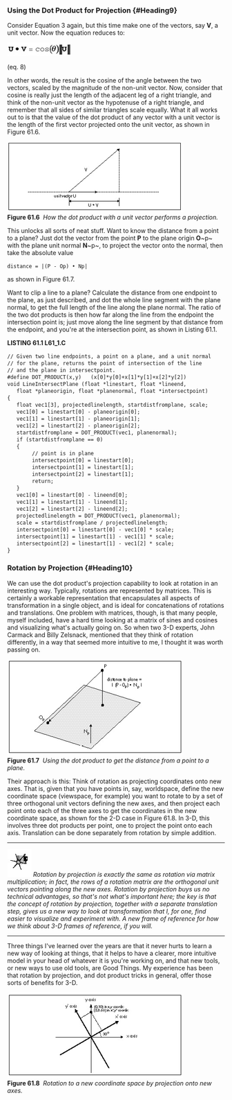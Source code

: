 ### Using the Dot Product for Projection {#Heading9}

Consider Equation 3 again, but this time make one of the vectors, say
**V**, a unit vector. Now the equation reduces to:

![](images/61-08d.jpg)

(eq. 8)

In other words, the result is the cosine of the angle between the two
vectors, scaled by the magnitude of the non-unit vector. Now, consider
that cosine is really just the length of the adjacent leg of a right
triangle, and think of the non-unit vector as the hypotenuse of a right
triangle, and remember that all sides of similar triangles scale
equally. What it all works out to is that the value of the dot product
of any vector with a unit vector is the length of the first vector
projected onto the unit vector, as shown in Figure 61.6.

![](images/61-06.jpg)\
 **Figure 61.6**  *How the dot product with a unit vector performs a
projection.*

This unlocks all sorts of neat stuff. Want to know the distance from a
point to a plane? Just dot the vector from the point **P** to the plane
origin **O**~p~ with the plane unit normal **N**~p~, to project the
vector onto the normal, then take the absolute value

    distance = |(P - Op) • Np|

as shown in Figure 61.7.

Want to clip a line to a plane? Calculate the distance from one endpoint
to the plane, as just described, and dot the whole line segment with the
plane normal, to get the full length of the line along the plane normal.
The ratio of the two dot products is then how far along the line from
the endpoint the intersection point is; just move along the line segment
by that distance from the endpoint, and you're at the intersection
point, as shown in Listing 61.1.

**LISTING 61.1 L61\_1.C**

    // Given two line endpoints, a point on a plane, and a unit normal
    // for the plane, returns the point of intersection of the line
    // and the plane in intersectpoint.
    #define DOT_PRODUCT(x,y)   (x[0]*y[0]+x[1]*y[1]+x[2]*y[2])
    void LineIntersectPlane (float *linestart, float *lineend,
       float *planeorigin, float *planenormal, float *intersectpoint)
    {
       float vec1[3], projectedlinelength, startdistfromplane, scale;
       vec1[0] = linestart[0] - planeorigin[0];
       vec1[1] = linestart[1] - planeorigin[1];
       vec1[2] = linestart[2] - planeorigin[2];
       startdistfromplane = DOT_PRODUCT(vec1, planenormal);
       if (startdistfromplane == 0)
       {
            // point is in plane
            intersectpoint[0] = linestart[0];
            intersectpoint[1] = linestart[1];
            intersectpoint[2] = linestart[1];
            return;
       }
       vec1[0] = linestart[0] - lineend[0];
       vec1[1] = linestart[1] - lineend[1];
       vec1[2] = linestart[2] - lineend[2];
       projectedlinelength = DOT_PRODUCT(vec1, planenormal);
       scale = startdistfromplane / projectedlinelength;
       intersectpoint[0] = linestart[0] - vec1[0] * scale;
       intersectpoint[1] = linestart[1] - vec1[1] * scale;
       intersectpoint[2] = linestart[1] - vec1[2] * scale;
    }

### Rotation by Projection {#Heading10}

We can use the dot product's projection capability to look at rotation
in an interesting way. Typically, rotations are represented by matrices.
This is certainly a workable representation that encapsulates all
aspects of transformation in a single object, and is ideal for
concatenations of rotations and translations. One problem with matrices,
though, is that many people, myself included, have a hard time looking
at a matrix of sines and cosines and visualizing what's actually going
on. So when two 3-D experts, John Carmack and Billy Zelsnack, mentioned
that they think of rotation differently, in a way that seemed more
intuitive to me, I thought it was worth passing on.

![](images/61-07.jpg)\
 **Figure 61.7**  *Using the dot product to get the distance from a
point to a plane.*

Their approach is this: Think of rotation as projecting coordinates onto
new axes. That is, given that you have points in, say, worldspace,
define the new coordinate space (viewspace, for example) you want to
rotate to by a set of three orthogonal unit vectors defining the new
axes, and then project each point onto each of the three axes to get the
coordinates in the new coordinate space, as shown for the 2-D case in
Figure 61.8. In 3-D, this involves three dot products per point, one to
project the point onto each axis. Translation can be done separately
from rotation by simple addition.

  ------------------- ------------------------------------------------------------------------------------------------------------------------------------------------------------------------------------------------------------------------------------------------------------------------------------------------------------------------------------------------------------------------------------------------------------------------------------------------------------------------------------------------------------------------------------------------------------------------------------------
  ![](images/i.jpg)   *Rotation by projection is exactly the same as rotation via matrix multiplication; in fact, the rows of a rotation matrix are the orthogonal unit vectors pointing along the new axes. Rotation by projection buys us no technical advantages, so that's not what's important here; the key is that the concept of rotation by projection, together with a separate translation step, gives us a new way to look at transformation that I, for one, find easier to visualize and experiment with. A new frame of reference for how we think about 3-D frames of reference, if you will.*
  ------------------- ------------------------------------------------------------------------------------------------------------------------------------------------------------------------------------------------------------------------------------------------------------------------------------------------------------------------------------------------------------------------------------------------------------------------------------------------------------------------------------------------------------------------------------------------------------------------------------------

Three things I've learned over the years are that it never hurts to
learn a new way of looking at things, that it helps to have a clearer,
more intuitive model in your head of whatever it is you're working on,
and that new tools, or new ways to use old tools, are Good Things. My
experience has been that rotation by projection, and dot product tricks
in general, offer those sorts of benefits for 3-D.

![](images/61-08.jpg)\
 **Figure 61.8**  *Rotation to a new coordinate space by projection onto
new axes.*
